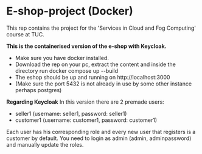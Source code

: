 # E-shop-project (Docker)
This rep contains the project for the 'Services in Cloud and Fog Computing' course at TUC.

**This is the containerised version of the e-shop with Keycloak.**
- Make sure you have docker installed.
- Download the rep on your pc, extract the content and inside the directory run docker compose up --build
- The eshop should be up and running on http://localhost:3000
- (Make sure the port 5432 is not already in use by some other instance perhaps postgres)

**Regarding Keycloak**
In this version there are 2 premade users:
- seller1  (username: seller1, password: seller1)
- customer1 (username: customer1, password: customer1)

Each user has his corresponding role and every new user that registers is
a customer by default. You need to login as admin (admin, adminpassword) 
and manually update the roles. 